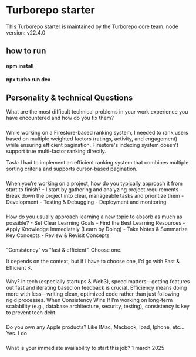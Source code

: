 # Turborepo starter

This Turborepo starter is maintained by the Turborepo core team.
node version: v22.4.0
## how to run
#### npm install
#### npx turbo run dev

## Personality & technical Questions

What are the most difficult technical problems in your work experience you have encountered and how do you fix them?

###
While working on a Firestore-based ranking system, I needed to rank users based on multiple weighted factors (ratings, activity, and engagement) while ensuring efficient pagination. Firestore's indexing system doesn’t support true multi-factor ranking directly.

Task:
I had to implement an efficient ranking system that combines multiple sorting criteria and supports cursor-based pagination.

###
When you’re working on a project, how do you typically approach it from start to finish? 
    - I start by gathering and analyzing project requirements
    - Break down the project into clear, manageable tasks and prioritize them
    - Development
    - Testing & Debugging
    - Deployment and monitoring
###
How do you usually approach learning a new topic to absorb as much as possible?
    - Set Clear Learning Goals
    - Find the Best Learning Resources
    - Apply Knowledge Immediately (Learn by Doing) 
    -  Take Notes & Summarize Key Concepts
    - Review & Revisit Concepts
 ### 
 “Consistency” vs “fast & efficient”. Choose one.

 It depends on the context, but if I have to choose one, I’d go with Fast & Efficient ⚡.

Why?
In tech (especially startups & Web3), speed matters—getting features out fast and iterating based on feedback is crucial.
Efficiency means doing more with less—writing clean, optimized code rather than just following rigid processes.
When Consistency Wins
If I’m working on long-term scalability (e.g., database architecture, security, testing), consistency is key to prevent tech debt.

### 
Do you own any Apple products? Like IMac, Macbook, Ipad, Iphone, etc…
Yes. I do

###
What is your immediate availability to start this job?
1 march 2025
